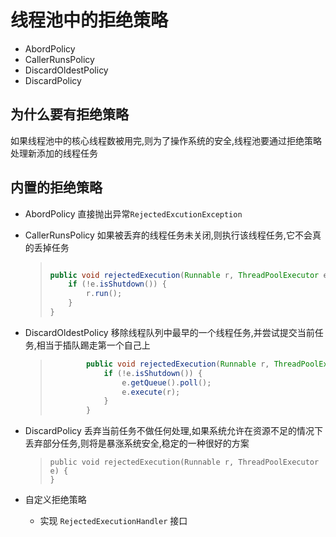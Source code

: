 # 线程池中的拒绝策略

- AbordPolicy
- CallerRunsPolicy
- DiscardOldestPolicy
- DiscardPolicy

## 为什么要有拒绝策略

如果线程池中的核心线程数被用完,则为了操作系统的安全,线程池要通过拒绝策略处理新添加的线程任务

## 内置的拒绝策略

- AbordPolicy  直接抛出异常`RejectedExcutionException`

- CallerRunsPolicy  如果被丢弃的线程任务未关闭,则执行该线程任务,它不会真的丢掉任务

  > ```java
  > 
  > public void rejectedExecution(Runnable r, ThreadPoolExecutor e) {
  >     if (!e.isShutdown()) {
  >         r.run();
  >     }
  > }
  > ```

- DiscardOldestPolicy  移除线程队列中最早的一个线程任务,并尝试提交当前任务,相当于插队踢走第一个自己上

  > ```java
  >         public void rejectedExecution(Runnable r, ThreadPoolExecutor e) {
  >             if (!e.isShutdown()) {
  >                 e.getQueue().poll();
  >                 e.execute(r);
  >             }
  >         }
  > ```

- DiscardPolicy  丢弃当前任务不做任何处理,如果系统允许在资源不足的情况下丢弃部分任务,则将是暴涨系统安全,稳定的一种很好的方案

  > ```
  > public void rejectedExecution(Runnable r, ThreadPoolExecutor e) {
  > }
  > ```

- 自定义拒绝策略

  - 实现 `RejectedExecutionHandler` 接口

  > 